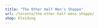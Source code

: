 ```yaml
---
title: "The Other Half Men's Shoppe"
url: /toronto/the-other-half-mens-shoppe/
shop: Kleidung
---
```

